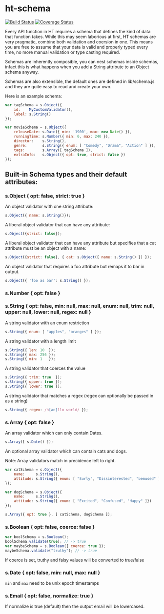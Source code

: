 ht-schema
=========

[![Build Status](https://travis-ci.org/hudson-taylor/ht-schema.svg?branch=master)](https://travis-ci.org/hudson-taylor/ht-schema)
[![Coverage Status](https://img.shields.io/coveralls/hudson-taylor/ht-schema.svg)](https://coveralls.io/r/hudson-taylor/ht-schema)

Every API function in HT requires a schema that defines the kind of data that 
function takes. While this may seem laborious at first, HT schemas are very 
pragmatic, combine both validation and coersion in one. This means you are 
free to assume that your data is valid and properly typed every time, no more 
manual validation or type casting required.

Schemas are inherently composible, you can nest schemas inside schemas, infact
this is what happens when you add a String attribute to an Object schema anyway.

Schemas are also extensible, the default ones are defined in lib/schema.js and
they are quite easy to read and create your own. 

Here is an example schema:

```javascript
var tagSchema = s.Object({
    id:    MyCustomValidator(),
    label: s.String()
});

var movieSchema = s.Object({
    releaseDate: s.Date({ min: '1900', max: new Date() }),
    runningTime: s.Number({ min: 0, max: 240 }),
    director:    s.String(),
    genre:       s.String({ enum: [ "Comedy", "Drama", "Action" ] }),
    tags:        s.Array([ tagSchema ]),
    extraInfo:   s.Object({ opt: true, strict: false })
});
```

## Built-in Schema types and their default attributes:

### s.Object { opt: false, strict: true }
 
An object validator with one string attribute:
```javascript
s.Object({ name: s.String()});
```
   
A liberal object validator that can have any attribute:
```javascript
s.Object({strict: false});
```
A liberal object validator that can have any attribute but specifies that a 
cat attribute must be an object with a name:
```javascript
s.Object({strict: false}, { cat: s.Object({ name: s.String() }) });
```

An object validator that requires a foo attribute but remaps it to bar in output.
```javascript
s.Object({ 'foo as bar': s.String() });
```


### s.Number { opt: false }

### s.String { opt: false, min: null, max: null, enum: null, trim: null, upper: null, lower: null, regex: null }

A string validator with an enum restriction
```javascript
s.String({ enum: [ "apples", "oranges" ] });
```

A string validator with a length limit
```javascript
s.String({ len: 10  });
s.String({ max: 256 });
s.String({ min: 1   });
```

A string validator that coerces the value
```javascript
s.String({ trim: true  });
s.String({ upper: true });
s.String({ lower: true });
```

A string validator that matches a regex (regex can optionally be passed in as a string)
```javascript
s.String({ regex: /h[ae]llo world/ });
```

### s.Array { opt: false }

An array validator which can only contain Dates.
```javascript
s.Array([ s.Date() ]);
```
An optional array validator which can contain cats and dogs.

Note: Array validators match in precidence left to right.
```javascript
var catSchema = s.Object({ 
    name:     s.String(), 
    attitude: s.String({ enum: [ "Surly", "Dissinterested", "bemused" ] })
});

var dogSchema = s.Object({ 
    name:     s.String(), 
    attitude: s.String({ enum: [ "Excited", "Confused", "Happy" ]})
});

s.Array({ opt: true }, [ catSchema, dogSchema ]);
```

### s.Boolean { opt: false, coerce: false }

```javascript
var boolSchema = s.Boolean();
boolSchema.validate(true); // -> true
var maybeSchema = s.Boolean({ coerce: true });
maybeSchema.validate("truthy"); // -> true
```

If coerce is set, truthy and falsy values will be converted to true/false

### s.Date { opt: false, min: null, max: null }

`min` and `max` need to be unix epoch timestamps

### s.Email { opt: false, normalize: true }

If normalize is true (default) then the output email will be lowercased.
